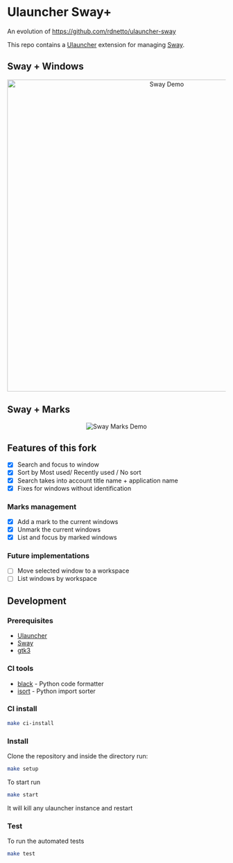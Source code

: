 # Ulauncher Sway+

An evolution of https://github.com/rdnetto/ulauncher-sway

This repo contains a [Ulauncher](https://ulauncher.io) extension for managing [Sway](https://swaywm.org).

## Sway + Windows

<p align="center">
  <img src="https://github.com/user-attachments/assets/bc16fcff-c8be-405a-ac76-e221b328a39a" alt="Sway Demo" width="720" />
</p>

## Sway + Marks

<p align="center">
  <img src="https://github.com/user-attachments/assets/a2d83e83-6273-4dfa-be84-d9cce6083649" alt="Sway Marks Demo" />
</p>

## Features of this fork

 - [x] Search and focus to window
 - [x] Sort by Most used/ Recently used / No sort
 - [x] Search takes into account title name + application name
 - [x] Fixes for windows without identification

### Marks management

 - [x] Add a mark to the current windows
 - [x] Unmark the current windows
 - [x] List and focus by marked windows

### Future implementations

 - [ ] Move selected window to a workspace
 - [ ] List windows by workspace

## Development

### Prerequisites

 - [Ulauncher](https://ulauncher.io)
 - [Sway](https://swaywm.org)
 - [gtk3](https://www.gtk.org/)

### CI tools

 - [black](https://github.com/psf/black) - Python code formatter
 - [isort](https://github.com/PyCQA/isort) - Python import sorter

### CI install

```bash
make ci-install
```

### Install

Clone the repository and inside the directory run:

```bash
make setup
```

To start run
```bash
make start
```
It will kill any ulauncher instance and restart


### Test

To run the automated tests

```bash
make test
```
